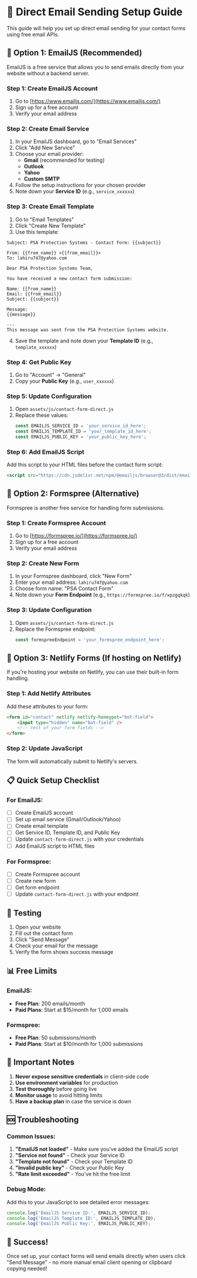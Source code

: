 # 📧 Direct Email Sending Setup Guide

This guide will help you set up direct email sending for your contact forms using free email APIs.

## 🚀 Option 1: EmailJS (Recommended)

EmailJS is a free service that allows you to send emails directly from your website without a backend server.

### Step 1: Create EmailJS Account
1. Go to [https://www.emailjs.com/](https://www.emailjs.com/)
2. Sign up for a free account
3. Verify your email address

### Step 2: Create Email Service
1. In your EmailJS dashboard, go to "Email Services"
2. Click "Add New Service"
3. Choose your email provider:
   - **Gmail** (recommended for testing)
   - **Outlook**
   - **Yahoo**
   - **Custom SMTP**
4. Follow the setup instructions for your chosen provider
5. Note down your **Service ID** (e.g., `service_xxxxxx`)

### Step 3: Create Email Template
1. Go to "Email Templates"
2. Click "Create New Template"
3. Use this template:

```
Subject: PSA Protection Systems - Contact Form: {{subject}}

From: {{from_name}} <{{from_email}}>
To: lahiru747@yahoo.com

Dear PSA Protection Systems Team,

You have received a new contact form submission:

Name: {{from_name}}
Email: {{from_email}}
Subject: {{subject}}

Message:
{{message}}

---
This message was sent from the PSA Protection Systems website.
```

4. Save the template and note down your **Template ID** (e.g., `template_xxxxxx`)

### Step 4: Get Public Key
1. Go to "Account" → "General"
2. Copy your **Public Key** (e.g., `user_xxxxxx`)

### Step 5: Update Configuration
1. Open `assets/js/contact-form-direct.js`
2. Replace these values:
   ```javascript
   const EMAILJS_SERVICE_ID = 'your_service_id_here';
   const EMAILJS_TEMPLATE_ID = 'your_template_id_here';
   const EMAILJS_PUBLIC_KEY = 'your_public_key_here';
   ```

### Step 6: Add EmailJS Script
Add this script to your HTML files before the contact form script:

```html
<script src="https://cdn.jsdelivr.net/npm/@emailjs/browser@3/dist/email.min.js"></script>
```

## 🔄 Option 2: Formspree (Alternative)

Formspree is another free service for handling form submissions.

### Step 1: Create Formspree Account
1. Go to [https://formspree.io/](https://formspree.io/)
2. Sign up for a free account
3. Verify your email address

### Step 2: Create New Form
1. In your Formspree dashboard, click "New Form"
2. Enter your email address: `lahiru747@yahoo.com`
3. Choose form name: "PSA Contact Form"
4. Note down your **Form Endpoint** (e.g., `https://formspree.io/f/xpzgqkqk`)

### Step 3: Update Configuration
1. Open `assets/js/contact-form-direct.js`
2. Replace the Formspree endpoint:
   ```javascript
   const formspreeEndpoint = 'your_formspree_endpoint_here';
   ```

## 🎯 Option 3: Netlify Forms (If hosting on Netlify)

If you're hosting your website on Netlify, you can use their built-in form handling.

### Step 1: Add Netlify Attributes
Add these attributes to your form:
```html
<form id="contact" netlify netlify-honeypot="bot-field">
    <input type="hidden" name="bot-field" />
    <!-- rest of your form fields -->
</form>
```

### Step 2: Update JavaScript
The form will automatically submit to Netlify's servers.

## 📋 Quick Setup Checklist

### For EmailJS:
- [ ] Create EmailJS account
- [ ] Set up email service (Gmail/Outlook/Yahoo)
- [ ] Create email template
- [ ] Get Service ID, Template ID, and Public Key
- [ ] Update `contact-form-direct.js` with your credentials
- [ ] Add EmailJS script to HTML files

### For Formspree:
- [ ] Create Formspree account
- [ ] Create new form
- [ ] Get form endpoint
- [ ] Update `contact-form-direct.js` with your endpoint

## 🔧 Testing

1. Open your website
2. Fill out the contact form
3. Click "Send Message"
4. Check your email for the message
5. Verify the form shows success message

## 📊 Free Limits

### EmailJS:
- **Free Plan**: 200 emails/month
- **Paid Plans**: Start at $15/month for 1,000 emails

### Formspree:
- **Free Plan**: 50 submissions/month
- **Paid Plans**: Start at $10/month for 1,000 submissions

## 🚨 Important Notes

1. **Never expose sensitive credentials** in client-side code
2. **Use environment variables** for production
3. **Test thoroughly** before going live
4. **Monitor usage** to avoid hitting limits
5. **Have a backup plan** in case the service is down

## 🆘 Troubleshooting

### Common Issues:
1. **"EmailJS not loaded"** - Make sure you've added the EmailJS script
2. **"Service not found"** - Check your Service ID
3. **"Template not found"** - Check your Template ID
4. **"Invalid public key"** - Check your Public Key
5. **"Rate limit exceeded"** - You've hit the free limit

### Debug Mode:
Add this to your JavaScript to see detailed error messages:
```javascript
console.log('EmailJS Service ID:', EMAILJS_SERVICE_ID);
console.log('EmailJS Template ID:', EMAILJS_TEMPLATE_ID);
console.log('EmailJS Public Key:', EMAILJS_PUBLIC_KEY);
```

## 🎉 Success!

Once set up, your contact forms will send emails directly when users click "Send Message" - no more manual email client opening or clipboard copying needed!

